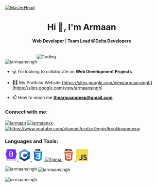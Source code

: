 <a href="https://rishavchanda.io">
  <img src="https://firebasestorage.googleapis.com/v0/b/flexi-coding.appspot.com/o/dempgi7-520f8d5f-63d4-4453-8822-dbc149ae27f8.gif?alt=media&token=91c0c7b2-93c3-4029-b011-1a8703c5730d" alt="MasterHead" height="=70px">
</a>

<h1 align="center">Hi 👋, I'm Armaan</h1>
<h4 align="center">Web Developer | Team Lead @Delta Developers</h4>
<br>
<img align="right" alt="Coding" width="400" src="https://cdn.dribbble.com/users/1708816/screenshots/15637256/media/f9826f0af8a49462f048262a8502035b.gif">

<p align="left"> <img src="https://komarev.com/ghpvc/?username=iarmaansingh&label=Profile%20views&color=0e75b6&style=flat" alt="iarmaansingh" /> </p>

- 💻 I’m looking to collaborate on **Web Development Projects**

- 👨‍💻 My Portfolio Website [https://sites.google.com/view/armaansingh](https://sites.google.com/view/armaansingh)

- 📫 How to reach me **thearmaandeep@gmail.com**

<h3 align="left">Connect with me:</h3>
<p align="left">
<a href="https://linkedin.com/in/iarmaan" target="blank"><img align="center" src="https://raw.githubusercontent.com/rahuldkjain/github-profile-readme-generator/master/src/images/icons/Social/linked-in-alt.svg" alt="iarmaan" height="30" width="40" /></a>
<a href="https://instagram.com/iarmaanxx" target="blank"><img align="center" src="https://raw.githubusercontent.com/rahuldkjain/github-profile-readme-generator/master/src/images/icons/Social/instagram.svg" alt="iarmaanxx" height="30" width="40" /></a>
<a href="https://www.youtube.com/c/https://www.youtube.com/channel/ucdzc7eqgjv9rcokkpanmexw" target="blank"><img align="center" src="https://raw.githubusercontent.com/rahuldkjain/github-profile-readme-generator/master/src/images/icons/Social/youtube.svg" alt="https://www.youtube.com/channel/ucdzc7eqgjv9rcokkpanmexw" height="30" width="40" /></a>
</p>

<h3 align="left">Languages and Tools:</h3>
<p align="left"> <a href="https://getbootstrap.com" target="_blank" rel="noreferrer"> <img src="https://raw.githubusercontent.com/devicons/devicon/master/icons/bootstrap/bootstrap-plain-wordmark.svg" alt="bootstrap" width="40" height="40"/> </a> <a href="https://www.w3schools.com/cpp/" target="_blank" rel="noreferrer"> <img src="https://raw.githubusercontent.com/devicons/devicon/master/icons/cplusplus/cplusplus-original.svg" alt="cplusplus" width="40" height="40"/> </a> <a href="https://www.w3schools.com/css/" target="_blank" rel="noreferrer"> <img src="https://raw.githubusercontent.com/devicons/devicon/master/icons/css3/css3-original-wordmark.svg" alt="css3" width="40" height="40"/> </a> <a href="https://www.figma.com/" target="_blank" rel="noreferrer"> <img src="https://www.vectorlogo.zone/logos/figma/figma-icon.svg" alt="figma" width="40" height="40"/> </a> <a href="https://www.w3.org/html/" target="_blank" rel="noreferrer"> <img src="https://raw.githubusercontent.com/devicons/devicon/master/icons/html5/html5-original-wordmark.svg" alt="html5" width="40" height="40"/> </a> <a href="https://developer.mozilla.org/en-US/docs/Web/JavaScript" target="_blank" rel="noreferrer"> <img src="https://raw.githubusercontent.com/devicons/devicon/master/icons/javascript/javascript-original.svg" alt="javascript" width="40" height="40"/> </a> </p>

<p><img align="left" src="https://github-readme-stats.vercel.app/api/top-langs?username=iarmaansingh&show_icons=true&locale=en&layout=compact" alt="iarmaansingh" /></p>

<p>&nbsp;<img align="center" src="https://github-readme-stats.vercel.app/api?username=iarmaansingh&show_icons=true&locale=en" alt="iarmaansingh" /></p>

<p><img align="center" src="https://github-readme-streak-stats.herokuapp.com/?user=iarmaansingh&" alt="iarmaansingh" /></p>
